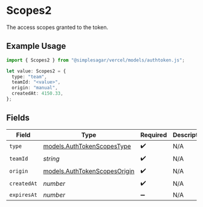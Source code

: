 # Scopes2

The access scopes granted to the token.

## Example Usage

```typescript
import { Scopes2 } from "@simplesagar/vercel/models/authtoken.js";

let value: Scopes2 = {
  type: "team",
  teamId: "<value>",
  origin: "manual",
  createdAt: 4150.33,
};
```

## Fields

| Field                                                              | Type                                                               | Required                                                           | Description                                                        |
| ------------------------------------------------------------------ | ------------------------------------------------------------------ | ------------------------------------------------------------------ | ------------------------------------------------------------------ |
| `type`                                                             | [models.AuthTokenScopesType](../models/authtokenscopestype.md)     | :heavy_check_mark:                                                 | N/A                                                                |
| `teamId`                                                           | *string*                                                           | :heavy_check_mark:                                                 | N/A                                                                |
| `origin`                                                           | [models.AuthTokenScopesOrigin](../models/authtokenscopesorigin.md) | :heavy_check_mark:                                                 | N/A                                                                |
| `createdAt`                                                        | *number*                                                           | :heavy_check_mark:                                                 | N/A                                                                |
| `expiresAt`                                                        | *number*                                                           | :heavy_minus_sign:                                                 | N/A                                                                |